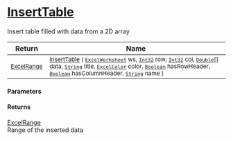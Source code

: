 # [InsertTable](./ExcelHelper-100664101.md)

Insert table filled with data from a 2D array

| Return | Name | 
| --- | --- | 
| <sub>[ExcelRange](./ExcelHelper-100664101.md)</sub>| <sub>[InsertTable](./ExcelHelper-100664101.md) ( [`ExcelWorksheet`](./ExcelHelper-100664101.md) ws, [`Int32`](https://docs.microsoft.com/en-us/dotnet/api/System.Int32) row, [`Int32`](https://docs.microsoft.com/en-us/dotnet/api/System.Int32) col, [`Double`](https://docs.microsoft.com/en-us/dotnet/api/System.Double)[] data, [`String`](https://docs.microsoft.com/en-us/dotnet/api/System.String) title, [`ExcelColor`](./../Excel/ExcelColor.md) color, [`Boolean`](https://docs.microsoft.com/en-us/dotnet/api/System.Boolean) hasRowHeader, [`Boolean`](https://docs.microsoft.com/en-us/dotnet/api/System.Boolean) hasColumnHeader, [`String`](https://docs.microsoft.com/en-us/dotnet/api/System.String) name )</sub>| <br>


#### Parameters

#### Returns
[ExcelRange](./ExcelHelper-100664101.md)<br>
Range of the inserted data